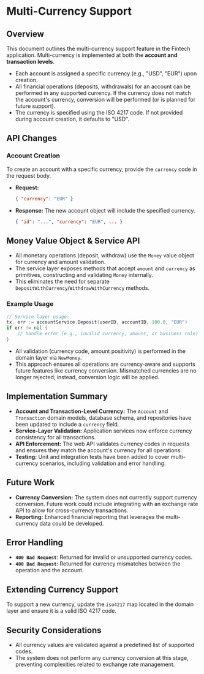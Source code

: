 # Multi-Currency Support

## Overview

This document outlines the multi-currency support feature in the Fintech application. Multi-currency is implemented at both the **account and transaction levels**.

- Each account is assigned a specific currency (e.g., "USD", "EUR") upon creation.
- All financial operations (deposits, withdrawals) for an account can be performed in any supported currency. If the currency does not match the account's currency, conversion will be performed (or is planned for future support).
- The currency is specified using the ISO 4217 code. If not provided during account creation, it defaults to "USD".

## API Changes

### Account Creation

To create an account with a specific currency, provide the `currency` code in the request body.

- **Request:**

  ```json
  { "currency": "EUR" }
  ```

- **Response:** The new account object will include the specified currency.

  ```json
  { "id": "...", "currency": "EUR", ... }
  ```

## Money Value Object & Service API

- All monetary operations (deposit, withdraw) use the `Money` value object for currency and amount validation.
- The service layer exposes methods that accept `amount` and `currency` as primitives, constructing and validating `Money` internally.
- This eliminates the need for separate `DepositWithCurrency`/`WithdrawWithCurrency` methods.

### Example Usage

```go
// Service layer usage:
tx, err := accountService.Deposit(userID, accountID, 100.0, "EUR")
if err != nil {
    // handle error (e.g., invalid currency, amount, or business rule)
}
```

- All validation (currency code, amount positivity) is performed in the domain layer via `NewMoney`.
- This approach ensures all operations are currency-aware and supports future features like currency conversion. Mismatched currencies are no longer rejected; instead, conversion logic will be applied.

## Implementation Summary

- **Account and Transaction-Level Currency:** The `Account` and `Transaction` domain models, database schema, and repositories have been updated to include a `currency` field.
- **Service-Layer Validation:** Application services now enforce currency consistency for all transactions.
- **API Enforcement:** The web API validates currency codes in requests and ensures they match the account's currency for all operations.
- **Testing:** Unit and integration tests have been added to cover multi-currency scenarios, including validation and error handling.

## Future Work

- **Currency Conversion:** The system does not currently support currency conversion. Future work could include integrating with an exchange rate API to allow for cross-currency transactions.
- **Reporting:** Enhanced financial reporting that leverages the multi-currency data could be developed.

## Error Handling

- **`400 Bad Request`**: Returned for invalid or unsupported currency codes.
- **`400 Bad Request`**: Returned for currency mismatches between the operation and the account.

## Extending Currency Support

To support a new currency, update the `iso4217` map located in the domain layer and ensure it is a valid ISO 4217 code.

## Security Considerations

- All currency values are validated against a predefined list of supported codes.
- The system does not perform any currency conversion at this stage, preventing complexities related to exchange rate management.
